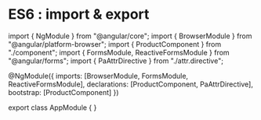 # ES6 : import & export





import { NgModule } from "@angular/core";
import { BrowserModule } from "@angular/platform-browser";
import { ProductComponent } from "./component";
import { FormsModule, ReactiveFormsModule } from "@angular/forms";
import { PaAttrDirective } from "./attr.directive";

@NgModule({
    imports: [BrowserModule, FormsModule, ReactiveFormsModule],
    declarations: [ProductComponent, PaAttrDirective],
    bootstrap: [ProductComponent]
})

export class AppModule { }

